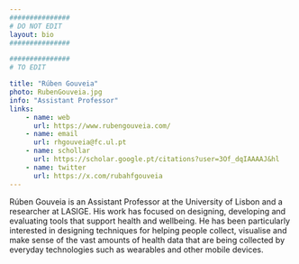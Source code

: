 ```yaml
---
###############
# DO NOT EDIT
layout: bio
###############

###############
# TO EDIT

title: "Rúben Gouveia"
photo: RubenGouveia.jpg
info: "Assistant Professor"
links:
    - name: web
      url: https://www.rubengouveia.com/
    - name: email
      url: rhgouveia@fc.ul.pt
    - name: schollar
      url: https://scholar.google.pt/citations?user=3Of_dqIAAAAJ&hl
    - name: twitter
      url: https://x.com/rubahfgouveia
---
```


Rúben Gouveia is an Assistant Professor at the University of Lisbon and a researcher at LASIGE. His work has focused on designing, developing and evaluating tools that support health and wellbeing. He has been particularly interested in designing techniques for helping people collect, visualise and make sense of the vast amounts of health data that are being collected by everyday technologies such as wearables and other mobile devices.
